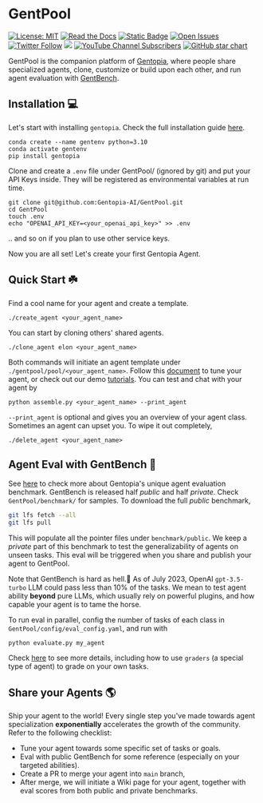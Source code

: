 # GentPool
[![License: MIT](https://img.shields.io/badge/License-MIT-yellow.svg)](https://opensource.org/licenses/MIT)
[![Read the Docs](https://img.shields.io/readthedocs/gentopia)](https://gentopia.readthedocs.io/en/latest/gentpool.html)
[![Static Badge](https://img.shields.io/badge/Gentopia-873503)](https://github.com/Gentopia-AI/Gentopia)
[![Open Issues](https://img.shields.io/github/issues-raw/Gentopia-AI/GentPool)](https://github.com/Gentopia-AI/GentPool/issues)
[![Twitter Follow](https://img.shields.io/twitter/follow/GentopiaAI)](https://twitter.com/GentopiaAI)
[![](https://dcbadge.vercel.app/api/server/ASPP9MY9QK?compact=true&style=flat)](https://discord.gg/ASPP9MY9QK)
[![YouTube Channel Subscribers](https://img.shields.io/youtube/channel/views/UC9QCjcsHJVKjKZ2Zmrq83vA)](https://www.youtube.com/channel/UC9QCjcsHJVKjKZ2Zmrq83vA)
[![GitHub star chart](https://img.shields.io/github/stars/Gentopia-AI/GentPool?style=social)](https://star-history.com/Gentopia-AI/GentPool)

GentPool is the companion platform of [Gentopia](https://github.com/Gentopia-AI/Gentopia), where people share specialized agents, clone, customize or build upon each other, and run agent evaluation with [GentBench](https://gentopia.readthedocs.io/en/latest/gentpool.html#agent-evaluation).

## Installation 💻
Let's start with installing `gentopia`. Check the full installation guide [here](https://gentopia.readthedocs.io/en/latest/installation.html). 
```
conda create --name gentenv python=3.10
conda activate gentenv
pip install gentopia
```
Clone and create a `.env` file under GentPool/ (ignored by git) and put your API Keys inside. They will be registered as environmental variables at run time.
```
git clone git@github.com:Gentopia-AI/GentPool.git
cd GentPool
touch .env
echo "OPENAI_API_KEY=<your_openai_api_key>" >> .env
```
.. and so on if you plan to use other service keys. 

Now you are all set! Let's create your first Gentopia Agent.
## Quick Start ☘️
Find a cool name for your agent and create a template.
```
./create_agent <your_agent_name> 
```
You can start by cloning others' shared agents.
```
./clone_agent elon <your_agent_name> 
```
Both commands will initiate an agent template under `./gentpool/pool/<your_agent_name>`. Follow this [document](https://gentopia.readthedocs.io/en/latest/quick_start.html) to tune your agent, or check out our demo [tutorials](https://www.youtube.com/channel/UC9QCjcsHJVKjKZ2Zmrq83vA).  You can test and chat with your agent by 
```
python assemble.py <your_agent_name> --print_agent
```
`--print_agent` is optional and gives you an overview of your agent class. \
Sometimes an agent can upset you. To wipe it out completely,
```
./delete_agent <your_agent_name> 
```

## Agent Eval with GentBench 🥇
See [here](https://gentopia.readthedocs.io/en/latest/gentpool.html#agent-evaluation) to check more about Gentopia's unique agent evaluation benchmark. GentBench is released half *public* and half *private*. Check `GentPool/benchmark/` for samples. 
To download the full *public* benchmark, 
```sh
git lfs fetch --all
git lfs pull
```
This will populate all the pointer files under `benchmark/public`. We keep a *private* part of this benchmark to test the generalizability of agents on unseen tasks. This eval will be triggered when you share and publish your agent to GentPool.

Note that GentBench is hard as hell.👻 As of July 2023, OpenAI `gpt-3.5-turbo` LLM could pass less than 10% of the tasks. We mean to test agent ability **beyond** pure LLMs, which usually rely on powerful plugins, and how capable your agent is to tame the horse.

To run eval in parallel, config the number of tasks of each class in `GentPool/config/eval_config.yaml`, and run with 
```
python evaluate.py my_agent
```
Check [here](https://gentopia.readthedocs.io/en/latest/gentpool.html#running-eval) to see more details, including how to use `graders` (a special type of agent) to grade on your own tasks.


## Share your Agents 🌎

Ship your agent to the world! Every single step you've made towards agent specialization **exponentially** accelerates the growth of the community. Refer to the following checklist:

- Tune your agent towards some specific set of tasks or goals.  
- Eval with public GentBench for some reference (especially on your targeted abilities).
- Create a PR to merge your agent into `main` branch, 
- After merge, we will initiate a Wiki page for your agent, together with eval scores from both public and private benchmarks.
